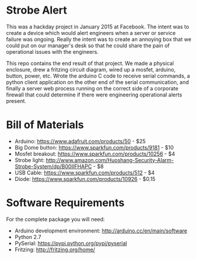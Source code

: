 Strobe Alert
============

This was a hackday project in January 2015 at Facebook.  The intent was to create a device which would alert engineers when a server or service failure was ongoing.  Really the intent was to create an annoying box that we could put on our manager's desk so that he could share the pain of operational issues with the engineers.  

This repo contains the end result of that project.  We made a physical enclosure, drew a fritzing circuit diagram, wired up a mosfet, arduino, button, power, etc.  Wrote the arduino C code to receive serial commands, a python client application on the other end of the serial communication, and finally a server web process running on the correct side of a corporate firewall that could determine if there were engineering operational alerts present.

Bill of Materials
=================

- Arduino:          https://www.adafruit.com/products/50 - $25
- Big Dome button:  https://www.sparkfun.com/products/9181 - $10
- Mosfet breakout:  https://www.sparkfun.com/products/10256 - $4
- Strobe light:     http://www.amazon.com/Huoshang-Security-Alarm-Strobe-System/dp/B00IIFHAPC - $8
- USB Cable:        https://www.sparkfun.com/products/512 - $4
- Diode:            https://www.sparkfun.com/products/10926 - $0.15


Software Requirements
=====================
For the complete package you will need:
- Arduino development environment: http://arduino.cc/en/main/software
- Python 2.7
- PySerial: https://pypi.python.org/pypi/pyserial
- Fritzing: http://fritzing.org/home/
